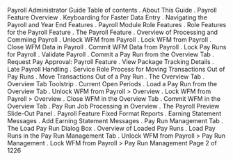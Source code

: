 Payroll Administrator Guide
Table of contents
. About This Guide
. Payroll Feature Overview
. Keyboarding for Faster Data Entry
. Navigating the Payroll and Year End Features
. Payroll Module Role Features
. Role Features for the Payroll Feature
. The Payroll Feature
. Overview of Processing and Commiing Payroll
. Unlock WFM from Payroll
. Lock WFM from Payroll
. Close WFM Data in Payroll
. Commit WFM Data from Payroll
. Lock Pay Runs for Payroll
. Validate Payroll
. Commit a Pay Run from the Overview Tab
. Request Pay Approval: Payroll Feature
. View Package Tracking Details
. Late Payroll Handling
. Service Role Process for Moving Transactions Out of Pay Runs
. Move Transactions Out of a Pay Run
. The Overview Tab
. Overview Tab Toolstrip
. Current Open Periods
. Load a Pay Run from the Overview Tab
. Unlock WFM from Payroll > Overview
. Lock WFM from Payroll > Overview
. Close WFM in the Overview Tab
. Commit WFM in the Overview Tab
. Pay Run Job Processing in Overview
. The Payroll Preview Slide-Out Panel
. Payroll Feature Fixed Format Reports
. Earning Statement Messages
. Add Earning Statement Messages
. Pay Run Management Tab
. The Load Pay Run Dialog Box
. Overview of Loaded Pay Runs
. Load Pay Runs in the Pay Run Management Tab
. Unlock WFM from Payroll > Pay Run Management
. Lock WFM from Payroll > Pay Run Management
Page 2 of 1226

